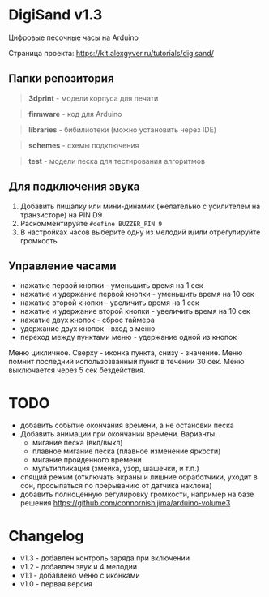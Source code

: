 # DigiSand v1.3
 Цифровые песочные часы на Arduino
 
 Страница проекта: https://kit.alexgyver.ru/tutorials/digisand/

## Папки репозитория

> **3dprint** - модели корпуса для печати

> **firmware** - код для Arduino

> **libraries** - бибилиотеки (можно установить через IDE)

> **schemes** - схемы подключения

> **test** - модели песка для тестирования алгоритмов

## Для подключения звука

1. Добавить пищалку или мини-динамик (желательно с усилителем на транзисторе) на PIN D9
2. Раскомментируйте `#define BUZZER_PIN 9`
3. В настройках часов выберите одну из мелодий и/или отрегулируйте громкость

## Управление часами

- нажатие первой кнопки - уменьшить время на 1 сек
- нажатие и удержание первой кнопки - уменьшить время на 10 сек
- нажатие второй кнопки - увеличить время на 1 сек
- нажатие и удержание второй кнопки - увеличить время на 10 сек
- нажатие двух кнопок - сброс таймера
- удержание двух кнопок - вход в меню
- переход между пунктами меню - удержание одной из кнопок

Меню цикличное. Сверху - иконка пункта, снизу - значение.
Меню помнит последний использозванный пункт в течении 30 сек.
Меню выключается через 5 сек бездействия.

# TODO
- добавить событие окончания времени, а не остановки песка
- Добавить анимации при окончании времени.
  Варианты:
  - мигание песка (вкл/выкл)
  - плавное мигание песка (плавное изменение яркости)
  - мигание пройденного времени
  - мультипликация (змейка, узор, шашечки, и т.п.)
- спящий режим (отключать экраны и лишние обработчики, уходит в сон, просыпаться по прерыванию от датчика наклона)
- добавить полноценную регулировку громкости, например на базе решения https://github.com/connornishijima/arduino-volume3

# Changelog

- v1.3 - добавлен контроль заряда при включении
- v1.2 - добавлен звук и 4 мелодии
- v1.1 - добавлено меню с иконками
- v1.0 - первая версия